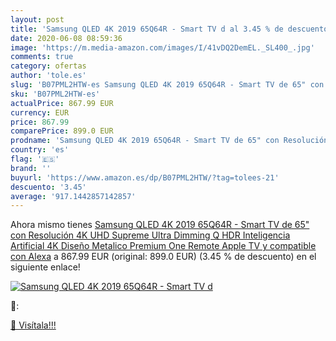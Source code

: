 ```yaml
---
layout: post
title: 'Samsung QLED 4K 2019 65Q64R - Smart TV d al 3.45 % de descuento'
date: 2020-06-08 08:59:36
image: 'https://m.media-amazon.com/images/I/41vDQ2DemEL._SL400_.jpg'
comments: true
category: ofertas
author: 'tole.es'
slug: 'B07PML2HTW-es Samsung QLED 4K 2019 65Q64R - Smart TV de 65" con...'
sku: 'B07PML2HTW-es'
actualPrice: 867.99 EUR
currency: EUR
price: 867.99
comparePrice: 899.0 EUR
prodname: 'Samsung QLED 4K 2019 65Q64R - Smart TV de 65" con Resolución 4K UHD  Supreme Ultra Dimming  Q HDR  Inteligencia Artificial 4K  Diseño Metalico  Premium One Remote  Apple TV y compatible con Alexa'
country: 'es'
flag: '🇪🇸'
brand: ''
buyurl: 'https://www.amazon.es/dp/B07PML2HTW/?tag=tolees-21'
descuento: '3.45'
average: '917.1442857142857'
---
```


Ahora mismo tienes [Samsung QLED 4K 2019 65Q64R - Smart TV de 65" con Resolución 4K UHD  Supreme Ultra Dimming  Q HDR  Inteligencia Artificial 4K  Diseño Metalico  Premium One Remote  Apple TV y compatible con Alexa](https://www.amazon.es/dp/B07PML2HTW/?tag=tolees-21) a 867.99 EUR (original: 899.0 EUR) (3.45 %  de descuento) en el siguiente enlace!

[![Samsung QLED 4K 2019 65Q64R - Smart TV d](https://m.media-amazon.com/images/I/41vDQ2DemEL._SL400_.jpg)](https://www.amazon.es/dp/B07PML2HTW/?tag=tolees-21)

🔎:


[🛒 Visítala!!!](https://www.amazon.es/dp/B07PML2HTW/?tag=tolees-21)

